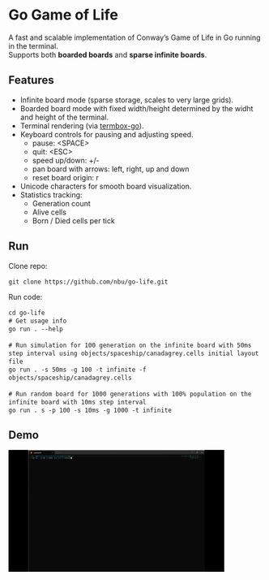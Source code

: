 # Go Game of Life

A fast and scalable implementation of Conway’s Game of Life in Go running in the terminal.  
Supports both **boarded boards** and **sparse infinite boards**.

## Features

- Infinite board mode (sparse storage, scales to very large grids).
- Boarded board mode with fixed width/height determined by the widht and height of the terminal.
- Terminal rendering (via [termbox-go](https://github.com/nsf/termbox-go)).
- Keyboard controls for pausing and adjusting speed.
  - pause: \<SPACE\>
  - quit: \<ESC\>
  - speed up/down: +/-
  - pan board with arrows: left, right, up and down 
  - reset board origin: r
- Unicode characters for smooth board visualization.
- Statistics tracking:
    - Generation count
    - Alive cells
    - Born / Died cells per tick

## Run

Clone repo:
```shell
git clone https://github.com/nbu/go-life.git
```

Run code:
```shell
cd go-life
# Get usage info
go run . --help

# Run simulation for 100 generation on the infinite board with 50ms step interval using objects/spaceship/canadagrey.cells initial layout file
go run . -s 50ms -g 100 -t infinite -f objects/spaceship/canadagrey.cells

# Run random board for 1000 generations with 100% population on the infinite board with 10ms step interval
go run . s -p 100 -s 10ms -g 1000 -t infinite
```

## Demo
![Demo](./doc/go-life.gif)

